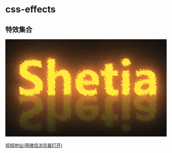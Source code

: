 # css-effects
## 特效集合

![7.火焰文本动画效果](./2021/README/7.火焰文本动画效果.png)

[视频地址(用微信浏览器打开)](https://mp.weixin.qq.com/mp/videochannel_profile_page?biz_username=gh_469d4da5c492&sessionid=1614320975&__biz=MzI3NzIzMDY0NA==&scene=136&subscene=136&channel_session_id=&uin=&key=&devicetype=Windows+10+x64&version=63010043&lang=zh_CN&ascene=0&fontgear=2)

